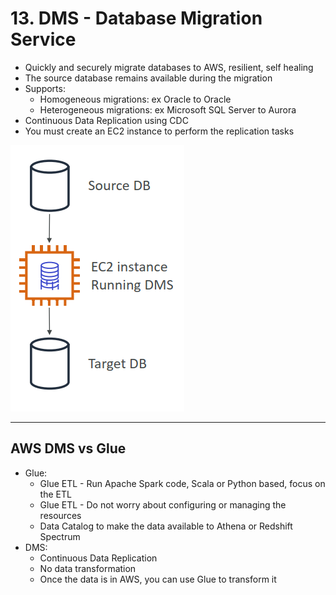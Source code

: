 # 13. DMS - Database Migration Service

- Quickly and securely migrate databases to AWS, resilient, self healing
- The source database remains available during the migration
- Supports:
    - Homogeneous migrations: ex Oracle to Oracle
    - Heterogeneous migrations: ex Microsoft SQL Server to Aurora
- Continuous Data Replication using CDC
- You must create an EC2 instance to perform the replication tasks

![13%20DMS%20-%20Database%20Migration%20Service%2074c4bde8b59748fc8052405f3a84619f/Untitled.png](13%20DMS%20-%20Database%20Migration%20Service%2074c4bde8b59748fc8052405f3a84619f/Untitled.png)

---

## AWS DMS vs Glue

- Glue:
    - Glue ETL - Run Apache Spark code, Scala or Python based, focus on the ETL
    - Glue ETL - Do not worry about configuring or managing the resources
    - Data Catalog to make the data available to Athena or Redshift Spectrum
- DMS:
    - Continuous Data Replication
    - No data transformation
    - Once the data is in AWS, you can use Glue to transform it